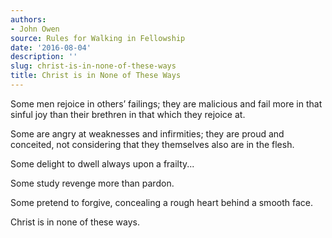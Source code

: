 ```yaml
---
authors:
- John Owen
source: Rules for Walking in Fellowship
date: '2016-08-04'
description: ''
slug: christ-is-in-none-of-these-ways
title: Christ is in None of These Ways
---
```

Some men rejoice in others’ failings; they are malicious and fail more in that sinful joy than their brethren in that which they rejoice at.

Some are angry at weaknesses and infirmities; they are proud and conceited, not considering that they themselves also are in the flesh.

Some delight to dwell always upon a frailty...

Some study revenge more than pardon.

Some pretend to forgive, concealing a rough heart behind a smooth face.

Christ is in none of these ways.



